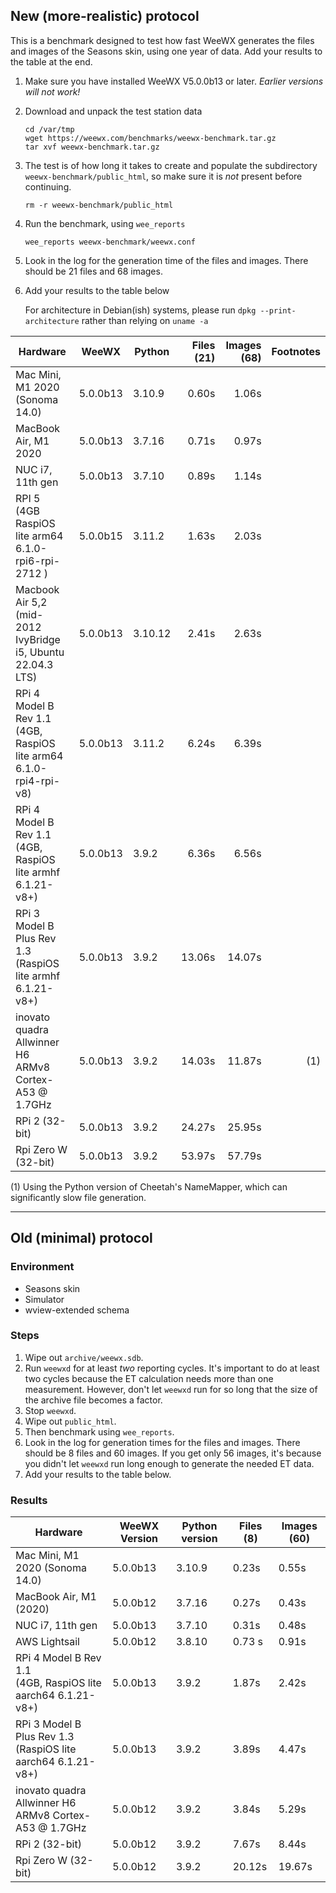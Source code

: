## New (more-realistic) protocol

This is a benchmark designed to test how fast WeeWX generates the files and
images of the Seasons skin, using one year of data. Add your results to the
table at the end.

1. Make sure you have installed WeeWX V5.0.0b13 or later. _Earlier versions will
   not work!_
 
2. Download and unpack the test station data
 
    ```shell
    cd /var/tmp
    wget https://weewx.com/benchmarks/weewx-benchmark.tar.gz
    tar xvf weewx-benchmark.tar.gz
    ```

3. The test is of how long it takes to create and populate the subdirectory
   `weewx-benchmark/public_html`, so make sure it is _not_ present before
   continuing.

   ```shell
   rm -r weewx-benchmark/public_html
   ```

4. Run the benchmark, using `wee_reports`

   ```shell
   wee_reports weewx-benchmark/weewx.conf
   ```
   
5. Look in the log for the generation time of the files and images. There should
   be 21 files and 68 images.

6. Add your results to the table below

      For architecture in Debian(ish) systems, please run `dpkg --print-architecture` rather than relying on `uname -a`

| Hardware                                                                | WeeWX    | Python | Files (21) | Images (68) | Footnotes |
|-------------------------------------------------------------------------|----------|--------|-----------:|------------:|----------:|
| Mac Mini, M1 2020 (Sonoma 14.0)                                         | 5.0.0b13 | 3.10.9 |      0.60s |       1.06s |           |
| MacBook Air, M1 2020                                                    | 5.0.0b13 | 3.7.16 |      0.71s |       0.97s |           |
| NUC i7, 11th gen                                                        | 5.0.0b13 | 3.7.10 |      0.89s |       1.14s |           |
| RPI 5 <br>(4GB RaspiOS lite arm64 6.1.0-rpi6-rpi-2712 )                 | 5.0.0b15 | 3.11.2 |      1.63s |       2.03s |           |
| Macbook Air 5,2 <br>(mid-2012 IvyBridge i5, Ubuntu 22.04.3 LTS)         | 5.0.0b13 | 3.10.12 |     2.41s |       2.63s |           |
| RPi 4 Model B Rev 1.1 <br>(4GB, RaspiOS lite arm64 6.1.0-rpi4-rpi-v8)   | 5.0.0b13 | 3.11.2 |      6.24s |       6.39s |           |
| RPi 4 Model B Rev 1.1 <br>(4GB, RaspiOS lite armhf 6.1.21-v8+)          | 5.0.0b13 | 3.9.2  |      6.36s |       6.56s |           | 
| RPi 3 Model B Plus Rev 1.3 <br>(RaspiOS lite armhf 6.1.21-v8+)          | 5.0.0b13 | 3.9.2  |     13.06s |      14.07s |           |       
| inovato quadra Allwinner H6<br/>ARMv8 Cortex-A53 @ 1.7GHz               | 5.0.0b13 | 3.9.2  |     14.03s |      11.87s |       (1) |
| RPi 2 (32-bit)                                                          | 5.0.0b13 | 3.9.2  |     24.27s |      25.95s |           |
| Rpi Zero W (32-bit)                                                     | 5.0.0b13 | 3.9.2  |     53.97s |      57.79s |           |

(1) Using the Python version of Cheetah's NameMapper, which can significantly
slow file generation.

***

## Old (minimal) protocol

### Environment
- Seasons skin
- Simulator
- wview-extended schema

### Steps

1. Wipe out `archive/weewx.sdb`.
2. Run `weewxd` for at least _two_ reporting cycles. It's important to do at 
   least two cycles because the ET calculation needs more than one measurement. 
   However, don't let `weewxd` run for so long that the size of the archive file 
   becomes a factor.
3. Stop `weewxd`.
4. Wipe out `public_html`.
5. Then benchmark using `wee_reports`.
6. Look in the log for generation times for the files and images. There should
   be 8 files and 60 images. If you get only 56 images, it's because you didn't
   let `weewxd` run long enough to generate the needed ET data.
7. Add your results to the table below.

### Results

| Hardware                                                         | WeeWX Version | Python version | Files (8) | Images (60) |
|------------------------------------------------------------------|---------------|----------------|-----------|-------------|
| Mac Mini, M1 2020 (Sonoma 14.0)                                  | 5.0.0b13      | 3.10.9         | 0.23s     | 0.55s       |
| MacBook Air, M1 (2020)                                           | 5.0.0b12      | 3.7.16         | 0.27s     | 0.43s       |
| NUC i7, 11th gen                                                 | 5.0.0b13      | 3.7.10         | 0.31s     | 0.48s       |
| AWS Lightsail                                                    | 5.0.0b12      | 3.8.10         | 0.73 s    | 0.91s       |
| RPi 4 Model B Rev 1.1 <br>(4GB, RaspiOS lite aarch64 6.1.21-v8+) | 5.0.0b13      | 3.9.2          | 1.87s     | 2.42s       |
| RPi 3 Model B Plus Rev 1.3 <br>(RaspiOS lite aarch64 6.1.21-v8+) | 5.0.0b13      | 3.9.2          | 3.89s     | 4.47s       |
| inovato quadra Allwinner H6<br/>ARMv8 Cortex-A53 @ 1.7GHz        | 5.0.0b12      | 3.9.2          | 3.84s     | 5.29s       |
| RPi 2 (32-bit)                                                   | 5.0.0b12      | 3.9.2          | 7.67s     | 8.44s       |
| Rpi Zero W (32-bit)                                              | 5.0.0b12      | 3.9.2          | 20.12s    | 19.67s      |

